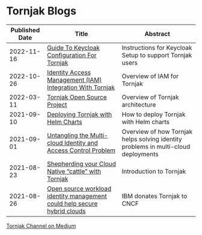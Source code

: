 # Tornjak Blogs

| Published Date | Title | Abstract |
|----------------| ------|----------|
| 2022-11-16 | [Guide To Keycloak Configuration For Tornjak]() | Instructions for Keycloak Setup to support Tornjak users |
| 2022-10-26 | [Identity Access Management (IAM) Integration With Tornjak](https://medium.com/universal-workload-identity/identity-access-management-iam-integration-with-tornjak-749984966ab5) | Overview of IAM for Tornjak |
| 2022-03-11 | [Tornjak Open Source Project](https://medium.com/universal-workload-identity/tornjak-open-source-project-under-cncf-spifee-spire-43eb974e4bc9) | Overview of Tornjak architecture |
| 2021-09-10 | [Deploying Tornjak with Helm Charts](https://medium.com/universal-workload-identity/deploying-tornjak-with-helm-charts-e51fc21b962c) | How to deploy Tornjak with Helm charts |
| 2021-09-01 | [Untangling the Multi-cloud Identity and Access Control Problem](https://medium.com/universal-workload-identity/untangling-the-multi-cloud-identity-and-access-control-problem-ba4a51ec0e4a) | Overview of how Tornjak helps solving identity problems in multi-cloud deployments|
| 2021-08-23 | [Shepherding your Cloud Native “cattle” with Tornjak](https://medium.com/universal-workload-identity/shepherding-your-cloud-native-cattle-with-tornjak-eb0b9a7c96bc) | Introduction to Tornjak |
| 2021-08-26 | [Open source workload identity management could help secure hybrid clouds](https://research.ibm.com/blog/tornjak-project-cncf) | IBM donates Tornjak to CNCF |


[Tornjak Channel on Medium](https://medium.com/universal-workload-identity)
